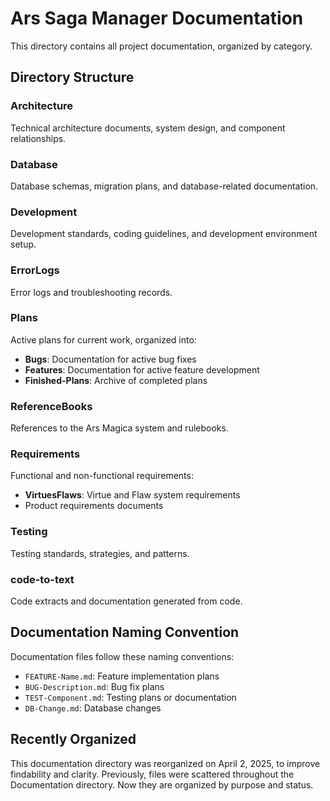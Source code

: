 # Ars Saga Manager Documentation

This directory contains all project documentation, organized by category.

## Directory Structure

### Architecture
Technical architecture documents, system design, and component relationships.

### Database
Database schemas, migration plans, and database-related documentation.

### Development
Development standards, coding guidelines, and development environment setup.

### ErrorLogs
Error logs and troubleshooting records.

### Plans
Active plans for current work, organized into:
- **Bugs**: Documentation for active bug fixes
- **Features**: Documentation for active feature development
- **Finished-Plans**: Archive of completed plans

### ReferenceBooks
References to the Ars Magica system and rulebooks.

### Requirements
Functional and non-functional requirements:
- **VirtuesFlaws**: Virtue and Flaw system requirements
- Product requirements documents

### Testing
Testing standards, strategies, and patterns.

### code-to-text
Code extracts and documentation generated from code.

## Documentation Naming Convention

Documentation files follow these naming conventions:

- `FEATURE-Name.md`: Feature implementation plans
- `BUG-Description.md`: Bug fix plans
- `TEST-Component.md`: Testing plans or documentation
- `DB-Change.md`: Database changes

## Recently Organized

This documentation directory was reorganized on April 2, 2025, to improve findability and clarity.
Previously, files were scattered throughout the Documentation directory. Now they are organized 
by purpose and status.